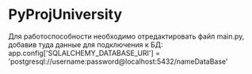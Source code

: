 # PyProjUniversity

Для работоспособности необходимо отредактировать файл main.py, добавив туда данные для подключения к БД:  
app.config['SQLALCHEMY_DATABASE_URI'] = 'postgresql://username:password@localhost:5432/nameDataBase'
